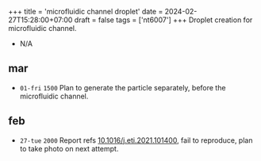 +++
title = 'microfluidic channel droplet'
date = 2024-02-27T15:28:00+07:00
draft = false
tags = ['nt6007']
+++
Droplet creation for microfluidic channel.
<!--more-->

+ N/A


## mar
+ `01-fri` `1500` Plan to generate the particle separately, before the microfluidic channel.


## feb
+ `27-tue` `2000` Report refs [10.1016/j.eti.2021.101400](https://doi.org/10.1016/j.eti.2021.101400), fail to reproduce, plan to take photo on next attempt.
